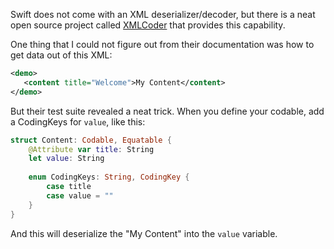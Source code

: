 Swift does not come with an XML deserializer/decoder, but there is a
neat open source project called
[XMLCoder](https://github.com/CoreOffice/XMLCoder) that provides this
capability.

One thing that I could not figure out from their documentation was how
to get data out of this XML:

```xml
<demo>
   <content title="Welcome">My Content</content>
</demo>
```

But their test suite revealed a neat trick.   When you define your codable, add a CodingKeys for `value`, like this:

```swift
struct Content: Codable, Equatable {
    @Attribute var title: String
    let value: String
    
    enum CodingKeys: String, CodingKey {
        case title
        case value = ""
    }
}
```

And this will deserialize the "My Content" into the `value` variable.